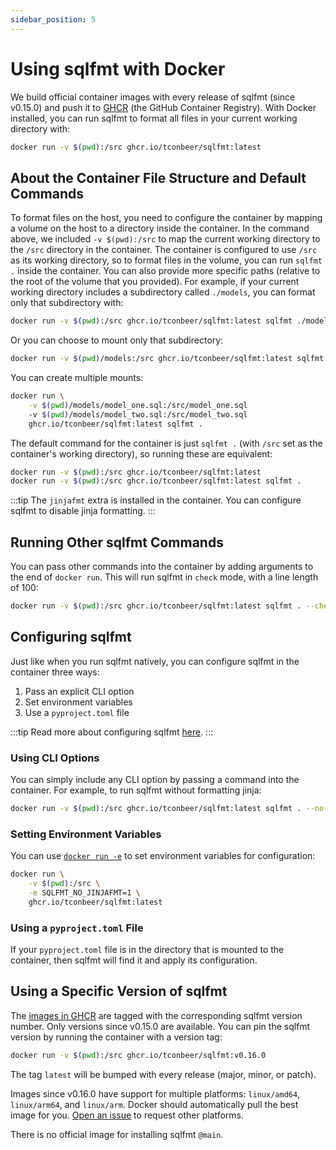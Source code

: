 ```yaml
---
sidebar_position: 5
---
```


# Using sqlfmt with Docker

We build official container images with every release of sqlfmt (since v0.15.0) and push it to [GHCR](https://github.com/tconbeer/sqlfmt/pkgs/container/sqlfmt) (the GitHub Container Registry). With Docker installed, you can run sqlfmt to format all files in your current working directory with:

```bash
docker run -v $(pwd):/src ghcr.io/tconbeer/sqlfmt:latest
```

## About the Container File Structure and Default Commands

To format files on the host, you need to configure the container by mapping a volume on the host to a directory inside the container. In the command above, we included `-v $(pwd):/src` to map the current working directory to the `/src` directory in the container. The container is configured to use `/src` as its working directory, so to format files in the volume, you can run `sqlfmt .` inside the container. You can also provide more specific paths (relative to the root of the volume that you provided). For example, if your current working directory includes a subdirectory called `./models`, you can format only that subdirectory with:

```bash
docker run -v $(pwd):/src ghcr.io/tconbeer/sqlfmt:latest sqlfmt ./models
```

Or you can choose to mount only that subdirectory:

```bash
docker run -v $(pwd)/models:/src ghcr.io/tconbeer/sqlfmt:latest sqlfmt .
```

You can create multiple mounts:
```bash
docker run \
    -v $(pwd)/models/model_one.sql:/src/model_one.sql 
    -v $(pwd)/models/model_two.sql:/src/model_two.sql 
    ghcr.io/tconbeer/sqlfmt:latest sqlfmt .
```

The default command for the container is just `sqlfmt .` (with `/src` set as the container's working directory), so running these are equivalent:
```bash
docker run -v $(pwd):/src ghcr.io/tconbeer/sqlfmt:latest
docker run -v $(pwd):/src ghcr.io/tconbeer/sqlfmt:latest sqlfmt .
```

:::tip
The `jinjafmt` extra is installed in the container. You can configure sqlfmt to disable jinja formatting.
:::

## Running Other sqlfmt Commands

You can pass other commands into the container by adding arguments to the end of `docker run`. This will run sqlfmt in `check` mode, with a line length of 100:

```bash
docker run -v $(pwd):/src ghcr.io/tconbeer/sqlfmt:latest sqlfmt . --check --line-length 100
```

## Configuring sqlfmt

Just like when you run sqlfmt natively, you can configure sqlfmt in the container three ways:

1. Pass an explicit CLI option
2. Set environment variables
3. Use a `pyproject.toml` file

:::tip
Read more about configuring sqlfmt [here](./configuring-sqlfmt).
:::

### Using CLI Options

You can simply include any CLI option by passing a command into the container. For example, to run sqlfmt without formatting jinja:

```bash
docker run -v $(pwd):/src ghcr.io/tconbeer/sqlfmt:latest sqlfmt . --no-jinjafmt
```

### Setting Environment Variables

You can use [`docker run -e`](https://docs.docker.com/engine/reference/commandline/run/#-set-environment-variables--e---env---env-file) to set environment variables for configuration:

```bash
docker run \
    -v $(pwd):/src \
    -e SQLFMT_NO_JINJAFMT=1 \
    ghcr.io/tconbeer/sqlfmt:latest
```

### Using a `pyproject.toml` File

If your `pyproject.toml` file is in the directory that is mounted to the container, then sqlfmt will find it and apply its configuration.

## Using a Specific Version of sqlfmt

The [images in GHCR](https://github.com/tconbeer/sqlfmt/pkgs/container/sqlfmt) are tagged with the corresponding sqlfmt version number. Only versions since v0.15.0 are available. You can pin the sqlfmt version by running the container with a version tag:

```bash
docker run -v $(pwd):/src ghcr.io/tconbeer/sqlfmt:v0.16.0
```

The tag `latest` will be bumped with every release (major, minor, or patch).

Images since v0.16.0 have support for multiple platforms: `linux/amd64`, `linux/arm64`, and `linux/arm`. Docker should automatically pull the best image for you. [Open an issue](https://github.com/tconbeer/sqlfmt/issues/new/choose) to request other platforms.

There is no official image for installing sqlfmt `@main`.